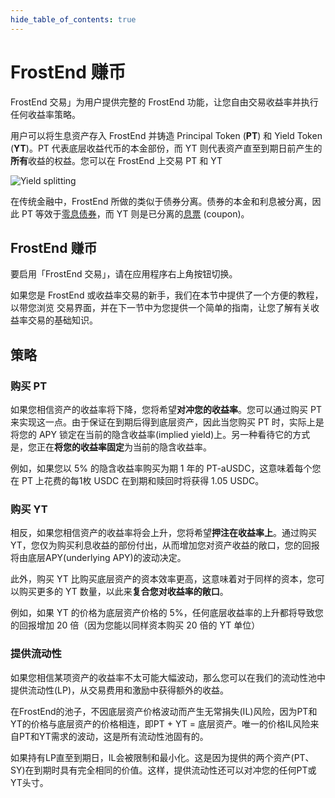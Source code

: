 ```yaml
---
hide_table_of_contents: true
---
```


# FrostEnd 赚币

FrostEnd 交易」为用户提供完整的 FrostEnd 功能，让您自由交易收益率并执行任何收益率策略。

用户可以将生息资产存入 FrostEnd 并铸造 Principal Token (**PT**) 和 Yield Token (**YT**)。PT 代表底层收益代币的本金部份，而 YT 则代表资产直至到期日前产生的**所有**收益的权益。您可以在 FrostEnd 上交易 PT 和 YT

![Yield splitting](/img/AppGuide/yield_splitting.png "Yield splitting")

在传统金融中，FrostEnd 所做的类似于债券分离。债券的本金和利息被分离，因此 PT 等效于[零息债券](https://www.investopedia.com/terms/z/zero-couponbond.asp)，而 YT 则是已分离的[息票](https://www.investopedia.com/terms/c/coupon.asp) (coupon)。

## FrostEnd 赚币

要启用「FrostEnd 交易」，请在应用程序右上角按钮切换。

如果您是 FrostEnd 或收益率交易的新手，我们在本节中提供了一个方便的教程，以带您浏览 交易界面，并在下一节中为您提供一个简单的指南，让您了解有关收益率交易的基础知识。

## 策略

### 购买 PT

如果您相信资产的收益率将下降，您将希望**对冲您的收益率**。您可以通过购买 PT 来实现这一点。由于保证在到期后得到底层资产，因此当您购买 PT 时，实际上是将您的 APY 锁定在当前的隐含收益率(implied yield)上。另一种看待它的方式是，您正在**将您的收益率固定**为当前的隐含收益率。

例如，如果您以 5% 的隐含收益率购买为期 1 年的 PT-aUSDC，这意味着每个您在 PT 上花费的每1枚 USDC 在到期和赎回时将获得 1.05 USDC。


### 购买 YT

相反，如果您相信资产的收益率将会上升，您将希望**押注在收益率上**。通过购买 YT，您仅为购买利息收益的部份付出，从而增加您对资产收益的敞口，您的回报将由底层APY(underlying APY)的波动决定。

此外，购买 YT 比购买底层资产的资本效率更高，这意味着对于同样的资本，您可以购买更多的 YT 数量，以此来**复合您对收益率的敞口**。

例如，如果 YT 的价格为底层资产价格的 5%，任何底层收益率的上升都将导致您的回报增加 20 倍（因为您能以同样资本购买 20 倍的 YT 单位）


### 提供流动性

如果您相信某项资产的收益率不太可能大幅波动，那么您可以在我们的流动性池中提供流动性(LP)，从交易费用和激励中获得额外的收益。

在FrostEnd的池子，不因底层资产价格波动而产生无常捐失(IL)风险，因为PT和YT的价格与底层资产的价格相连，即PT + YT = 底层资产。唯一的价格IL风险来自PT和YT需求的波动，这是所有流动性池固有的。

如果持有LP直至到期日，IL会被限制和最小化。这是因为提供的两个资产(PT、SY)在到期时具有完全相同的价值。这样，提供流动性还可以对冲您的任何PT或YT头寸。

